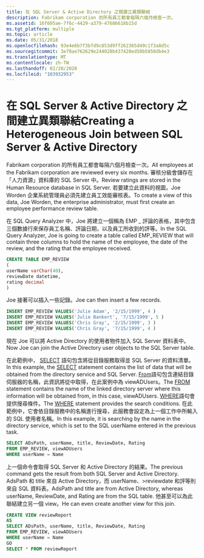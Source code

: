 ```yaml
---
title: 在 SQL Server & Active Directory 之間建立異類聯結
description: Fabrikam corporation 的所有員工都會每隔六個月檢查一次。
ms.assetid: 16f605ae-7f6c-4429-a379-47686618b15d
ms.tgt_platform: multiple
ms.topic: article
ms.date: 05/31/2018
ms.openlocfilehash: 93e4e6b7f3bfd9c853d9ff262365d49c1f3a8d5c
ms.sourcegitcommit: 3e70ae762629e244028b437420ed50b5850db4e3
ms.translationtype: MT
ms.contentlocale: zh-TW
ms.lasthandoff: 02/20/2020
ms.locfileid: "103932953"
---
```

# <a name="creating-a-heterogeneous-join-between-sql-server--active-directory"></a><span data-ttu-id="ac534-103">在 SQL Server & Active Directory 之間建立異類聯結</span><span class="sxs-lookup"><span data-stu-id="ac534-103">Creating a Heterogeneous Join between SQL Server & Active Directory</span></span>

<span data-ttu-id="ac534-104">Fabrikam corporation 的所有員工都會每隔六個月檢查一次。</span><span class="sxs-lookup"><span data-stu-id="ac534-104">All employees at the Fabrikam corporation are reviewed every six months.</span></span> <span data-ttu-id="ac534-105">審核分級會儲存在「人力資源」資料庫的 SQL Server 中。</span><span class="sxs-lookup"><span data-stu-id="ac534-105">Review ratings are stored in the Human Resource database in SQL Server.</span></span> <span data-ttu-id="ac534-106">若要建立此資料的視圖，Joe Worden 企業系統管理員必須先建立員工效能審核表。</span><span class="sxs-lookup"><span data-stu-id="ac534-106">To create a view of this data, Joe Worden, the enterprise administrator, must first create an employee performance review table.</span></span>

<span data-ttu-id="ac534-107">在 SQL Query Analyzer 中，Joe 將建立一個稱為 EMP \_ 評論的表格，其中包含三個數據行來保存員工名稱、評論日期，以及員工所收到的評等。</span><span class="sxs-lookup"><span data-stu-id="ac534-107">In the SQL Query Analyzer, Joe is going to create a table called EMP\_REVIEW that will contain three columns to hold the name of the employee, the date of the review, and the rating that the employee received.</span></span>


```sql
CREATE TABLE EMP_REVIEW
(
userName varChar(40),
reviewDate datetime,
rating decimal 
)
```



<span data-ttu-id="ac534-108">Joe 接著可以插入一些記錄。</span><span class="sxs-lookup"><span data-stu-id="ac534-108">Joe can then insert a few records.</span></span>


```sql
INSERT EMP_REVIEW VALUES('Julie Adam', '2/15/1999', 4 )
INSERT EMP_REVIEW VALUES('Julie Bankert', '7/15/1999', 5 )
INSERT EMP_REVIEW VALUES('Chris Gray', '2/15/1999', 3 )
INSERT EMP_REVIEW VALUES('Chris Gray', '7/15/1999', 4 )
```



<span data-ttu-id="ac534-109">現在 Joe 可以將 Active Directory 的使用者物件加入 SQL Server 資料表中。</span><span class="sxs-lookup"><span data-stu-id="ac534-109">Now Joe can join the Active Directory user objects to the SQL Server table.</span></span>

<span data-ttu-id="ac534-110">在此範例中， [SELECT](https://msdn.microsoft.com/library/Aa259187.aspx) 語句包含將從目錄服務取得並 SQL Server 的資料清單。</span><span class="sxs-lookup"><span data-stu-id="ac534-110">In this example, the [SELECT](https://msdn.microsoft.com/library/Aa259187.aspx) statement contains the list of data that will be obtained from the directory service and SQL Server.</span></span> <span data-ttu-id="ac534-111">[From](https://msdn.microsoft.com/library/Aa258869.aspx)語句包含連結目錄伺服器的名稱，此資訊將從中取得，在此案例中為 viewADUsers。</span><span class="sxs-lookup"><span data-stu-id="ac534-111">The [FROM](https://msdn.microsoft.com/library/Aa258869.aspx) statement contains the name of the linked directory server where this information will be obtained from, in this case, viewADUsers.</span></span> <span data-ttu-id="ac534-112">[WHERE](https://msdn.microsoft.com/library/Aa260674.aspx)語句會提供搜尋條件。</span><span class="sxs-lookup"><span data-stu-id="ac534-112">The [WHERE](https://msdn.microsoft.com/library/Aa260674.aspx) statement provides the search conditions.</span></span> <span data-ttu-id="ac534-113">在此範例中，它會依目錄服務中的名稱進行搜尋，此服務會設定為上一個工作中所輸入的 SQL 使用者名稱。</span><span class="sxs-lookup"><span data-stu-id="ac534-113">In this example, it is searching by the name in the directory service, which is set to the SQL userName entered in the previous task.</span></span>


```sql
SELECT ADsPath, userName, title, ReviewDate, Rating 
FROM EMP_REVIEW, viewADUsers
WHERE userName = Name
```



<span data-ttu-id="ac534-114">上一個命令會取得 SQL Server 和 Active Directory 的結果。</span><span class="sxs-lookup"><span data-stu-id="ac534-114">The previous command gets the result from both SQL Server and Active Directory.</span></span> <span data-ttu-id="ac534-115">AdsPath 和 title 來自 Active Directory，而 userName、>reviewdate 和評等則來自 SQL 資料表。</span><span class="sxs-lookup"><span data-stu-id="ac534-115">AdsPath and title are from Active Directory, whereas userName, ReviewDate, and Rating are from the SQL table.</span></span> <span data-ttu-id="ac534-116">他甚至可以為此聯結建立另一個 view。</span><span class="sxs-lookup"><span data-stu-id="ac534-116">He can even create another view for this join.</span></span>


```sql
CREATE VIEW reviewReport
AS
SELECT ADsPath, userName, title, ReviewDate, Rating 
FROM EMP_REVIEW, viewADUsers
WHERE userName = Name
GO
SELECT * FROM reviewReport
```



 

 




